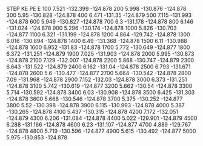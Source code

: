 STEP		KE		PE		E
100		7.521		-132.399		-124.878
200		5.998		-130.876		-124.878
300		5.95		-130.828		-124.878
400		6.471		-131.35		-124.879
500		7.115		-131.993		-124.878
600		5.949		-130.827		-124.878
700		6.3		-131.178		-124.878
800		6.146		-131.024		-124.878
900		5.296		-130.174		-124.878
1000		5.826		-130.703		-124.877
1100		6.321		-131.199		-124.878
1200		4.864		-129.742		-124.878
1300		6.016		-130.894		-124.878
1400		6.49		-131.368		-124.878
1500		6.11		-130.988		-124.878
1600		6.952		-131.83		-124.878
1700		5.772		-130.649		-124.877
1800		6.372		-131.251		-124.879
1900		7.025		-131.903		-124.878
2000		5.995		-130.873		-124.878
2100		7.129		-132.007		-124.878
2200		5.868		-130.747		-124.879
2300		6.643		-131.522		-124.879
2400		6.162		-131.04		-124.878
2500		6.793		-131.671		-124.878
2600		5.6		-130.477		-124.877
2700		5.664		-130.542		-124.878
2800		7.09		-131.968		-124.878
2900		7.152		-132.03		-124.878
3000		6.373		-131.251		-124.878
3100		5.742		-130.619		-124.877
3200		5.662		-130.54		-124.878
3300		5.714		-130.592		-124.878
3400		6.03		-130.908		-124.878
3500		6.425		-131.303		-124.878
3600		5.668		-130.546		-124.878
3700		5.375		-130.252		-124.877
3800		5.52		-130.398		-124.878
3900		6.115		-130.993		-124.878
4000		5.387		-130.265		-124.878
4100		5.437		-130.315		-124.878
4200		7.172		-132.051		-124.879
4300		6.206		-131.084		-124.878
4400		5.022		-129.901		-124.879
4500		6.288		-131.166		-124.878
4600		6.23		-131.107		-124.877
4700		4.889		-129.767		-124.878
4800		5.719		-130.596		-124.877
4900		5.615		-130.492		-124.877
5000		5.975		-130.853		-124.878
